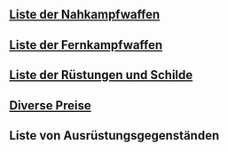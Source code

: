 ## [Liste der Nahkampfwaffen](https://github.com/Inkspill-Quatterpillard/Sinners-and-Saints-PnP/blob/main/Liste%20der%20Nahkampfwaffen.md)

## [Liste der Fernkampfwaffen](https://github.com/Inkspill-Quatterpillard/Sinners-and-Saints-PnP/blob/main/Liste%20der%20Fernkampfwaffen.md)

## [Liste der Rüstungen und Schilde](https://github.com/Inkspill-Quatterpillard/Sinners-and-Saints-PnP/blob/main/Liste%20der%20R%C3%BCstungen%20und%20Schilde.md)

## [Diverse Preise](https://github.com/Inkspill-Quatterpillard/Sinners-and-Saints-PnP/blob/main/Diverse%20Preise.md)

## Liste von Ausrüstungsgegenständen
